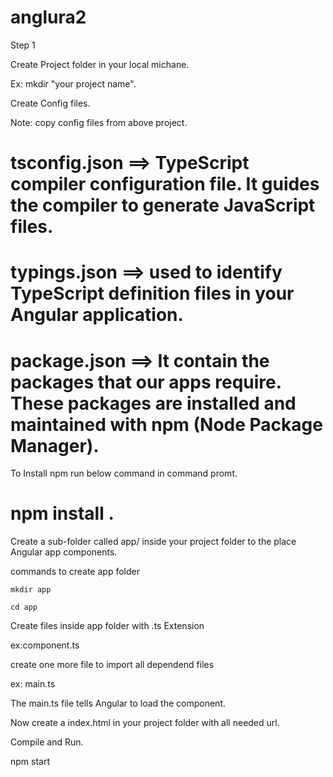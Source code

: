 # anglura2
Step 1

Create Project folder in your local michane.

Ex: mkdir "your project name".

Create Config files.

Note: copy config files from above project.
# tsconfig.json  ==> TypeScript compiler configuration file. It guides the compiler to generate JavaScript files.
# typings.json  ==>  used to identify TypeScript definition files in your Angular application.
# package.json ==> It contain the packages that our apps require. These packages are installed and maintained with npm (Node Package Manager).

 To Install npm run below command in command promt.
 
  # npm install .
  
 Create a sub-folder called app/ inside your project folder to the place Angular app components.
 
 commands to create app folder
 
    mkdir app
   
    cd app
    
 Create files inside app folder with .ts Extension
 
  ex:component.ts
  
 create one more file to import all dependend files
 
  ex: main.ts
  
  The main.ts file tells Angular to load the component.
  
  Now create a index.html in your project folder with all needed url.
  
  Compile and Run.
  
   npm start

